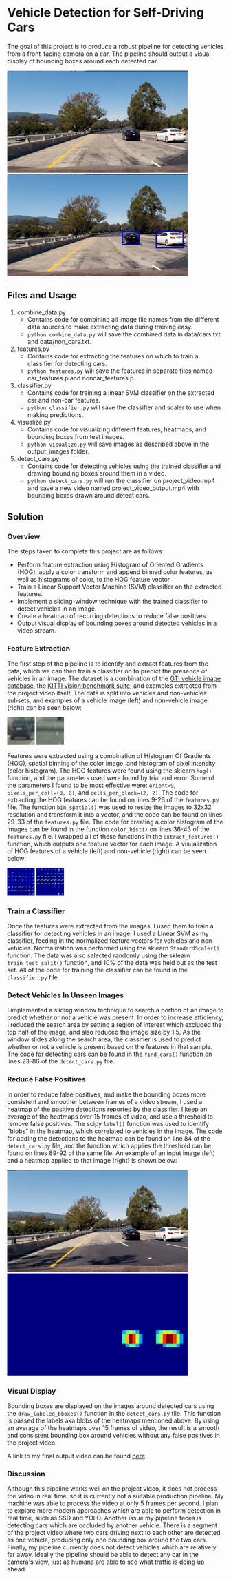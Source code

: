 # Vehicle Detection for Self-Driving Cars

The goal of this project is to produce a robust pipeline for detecting vehicles from a front-facing camera on a car. The pipeline should output a visual display of bounding boxes around each detected car.

![Original Image](test_images/test_example1.jpeg)   ![Output Image](output_images/output_example1.jpeg)


## Files and Usage

1. combine_data.py
    * Contains code for combining all image file names from the different data sources to make extracting data during training easy.
    * `python combine_data.py` will save the combined data in data/cars.txt and data/non_cars.txt.
2. features.py
    * Contains code for extracting the features on which to train a classifier for detecting cars.
    * `python features.py` will save the features in separate files named car_features.p and noncar_features.p
3. classifier.py
    * Contains code for training a linear SVM classifier on the extracted car and non-car features.
    * `python classifier.py` will save the classifier and scaler to use when making predictions.
4. visualize.py
    * Contains code for visualizing different features, heatmaps, and bounding boxes from test images.
    * `python visualize.py` will save images as described above in the output_images folder.
5. detect_cars.py
    * Contains code for detecting vehicles using the trained classifier and drawing bounding boxes around them in a video.
    * `python detect_cars.py` will run the classifier on project_video.mp4 and save a new video named project_video_output.mp4 with bounding boxes drawn around detect cars.

## Solution

### Overview

The steps taken to complete this project are as follows:

* Perform feature extraction using Histogram of Oriented Gradients (HOG), apply a color transform and append binned color features, as well as histograms of color, to the HOG feature vector.
* Train a Linear Support Vector Machine (SVM) classifier on the extracted features.
* Implement a sliding-window technique with the trained classifier to detect vehicles in an image.
* Create a heatmap of recurring detections to reduce false positives.
* Output visual display of bounding boxes around detected vehicles in a video stream.


### Feature Extraction

The first step of the pipeline is to identify and extract features from the data, which we can then train a classifier on to predict the presence of vehicles in an image. The dataset is a combination of the [GTI vehicle image database](http://www.gti.ssr.upm.es/data/Vehicle_database.html), the [KITTI vision benchmark suite](http://www.cvlibs.net/datasets/kitti/), and examples extracted from the project video itself. The data is split into vehicles and non-vehicles subsets, and examples of a vehicle image (left) and non-vehicle image (right) can be seen below:

![Vehicle Image](data/vehicles/GTI_Far/image0000.png)   ![Non-Vehicle Image](data/non-vehicles/GTI/image31.png)

Features were extracted using a combination of Histogram Of Gradients (HOG), spatial binning of the color image, and histogram of pixel intensity (color histogram). The HOG features were found using the sklearn `hog()` function, and the parameters used were found by trial and error. Some of the parameters I found to be most effective were: `orient=9`, `pixels_per_cell=(8, 8)`, and  `cells_per_block=(2, 2)`. The code for extracting the HOG features can be found on lines 9-26 of the `features.py` file. The function `bin_spatial()` was used to resize the images to 32x32 resolution and transform it into a vector, and the code can be found on lines 29-33 of the `features.py` file. The code for creating a color histogram of the images can be found in the function `color_hist()` on lines 36-43 of the `features.py` file. I wrapped all of these functions in the `extract_features()` function, which outputs one feature vector for each image. A visualization of HOG features of a vehicle (left) and non-vehicle (right) can be seen below:

![Vehicle Hog](output_images/hog7.jpg)      ![Non-Vehicle Hog](output_images/hog8.jpg)


### Train a Classifier

Once the features were extracted from the images, I used them to train a classifier for detecting vehicles in an image. I used a Linear SVM as my classifier, feeding in the normalized feature vectors for vehicles and non-vehicles. Normalization was performed using the sklearn `StandardScaler()` function. The data was also selected randomly using the sklearn `train_test_split()` function, and 10% of the data was held out as the test set. All of the code for training the classifier can be found in the `classifier.py` file.


### Detect Vehicles In Unseen Images

I implemented a sliding window technique to search a portion of an image to predict whether or not a vehicle was present. In order to increase efficiency, I reduced the search area by setting a region of interest which excluded the top half of the image, and also reduced the image size by 1.5. As the window slides along the search area, the classifier is used to predict whether or not a vehicle is present based on the features in that sample. The code for detecting cars can be found in the `find_cars()` function on lines 23-86 of the `detect_cars.py` file.


### Reduce False Positives

In order to reduce false positives, and make the bounding boxes more consistent and smoother between frames of a video stream, I used a heatmap of the positive detections reported by the classifier. I keep an average of the heatmaps over 15 frames of video, and use a threshold to remove false positives. The scipy `label()` function was used to identify "blobs" in the heatmap, which correlated to vehicles in the image. The code for adding the detections to the heatmap can be found on line 84 of the `detect_cars.py` file, and the function which applies the threshold can be found on lines 89-92 of the same file. An example of an input image (left) and a heatmap applied to that image (right) is shown below:

![Original Image](test_images/test_example4.jpeg)   ![Output Image](output_images/heatmap_example4.jpeg)


### Visual Display

Bounding boxes are displayed on the images around detected cars using the `draw_labeled_bboxes()` function in the `detect_cars.py` file. This function is passed the labels aka blobs of the heatmaps mentioned above. By using an average of the heatmaps over 15 frames of video, the result is a smooth and consistent bounding box around vehicles without any false positives in the project video.

A link to my final output video can be found [here](https://youtu.be/1vs3swn7D44)


### Discussion

Although this pipeline works well on the project video, it does not process the video in real time, so it is currently not a suitable production pipeline. My machine was able to process the video at only 5 frames per second. I plan to explore more modern approaches which are able to perform detection in real time, such as SSD and YOLO. Another issue my pipeline faces is detecting cars which are occluded by another vehicle. There is a segment of the project video where two cars driving next to each other are detected as one vehicle, producing only one bounding box around the two cars. Finally, my pipeline currently does not detect vehicles which are relatively far away. Ideally the pipeline should be able to detect any car in the camera's view, just as humans are able to see what traffic is doing up ahead.

